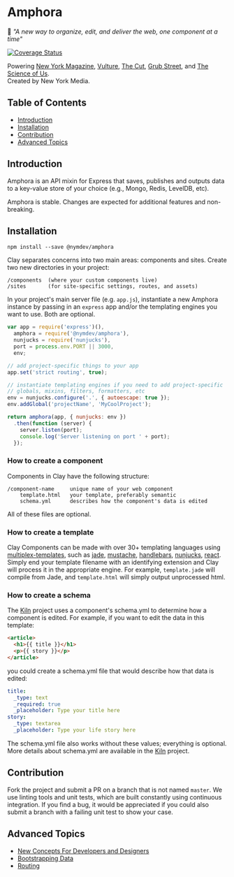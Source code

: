 Amphora
=========================

📰 _"A new way to organize, edit, and deliver the web, one component at a time"_

[![Coverage Status](https://coveralls.io/repos/nymag/amphora/badge.svg?branch=master&service=github&t=WhTOg8)](https://coveralls.io/github/nymag/amphora?branch=master)

Powering [New York Magazine](http://nymag.com/), [Vulture](http://www.vulture.com/), [The Cut](http://thecut.com/), [Grub Street](http://www.grubstreet.com/), and [The Science of Us](http://www.scienceofus.com/).  
Created by New York Media.

## Table of Contents

* [Introduction](#introduction)
* [Installation](#organization)
* [Contribution](#contribution)
* [Advanced Topics](#advanced-topics)

## Introduction

Amphora is an API mixin for Express that saves, publishes and outputs data to a key-value store of your choice (e.g., Mongo, Redis, LevelDB, etc).

Amphora is stable. Changes are expected for additional features and non-breaking.

## Installation

```
npm install --save @nymdev/amphora
```

Clay separates concerns into two main areas: components and sites.  Create two new directories in your project:

```
/components  (where your custom components live)
/sites       (for site-specific settings, routes, and assets)
```

In your project's main server file (e.g. `app.js`), instantiate a new Amphora instance by passing in an `express` app and/or the templating engines you want to use. Both are optional.

```js
var app = require('express')(),
  amphora = require('@nymdev/amphora'),
  nunjucks = require('nunjucks'),
  port = process.env.PORT || 3000,
  env;

// add project-specific things to your app
app.set('strict routing', true);

// instantiate templating engines if you need to add project-specific
// globals, mixins, filters, formatters, etc
env = nunjucks.configure('.', { autoescape: true });
env.addGlobal('projectName', 'MyCoolProject');

return amphora(app, { nunjucks: env })
  .then(function (server) {
    server.listen(port);
    console.log('Server listening on port ' + port);
  });
```

### How to create a component

Components in Clay have the following structure:
```
/component-name     unique name of your web component
    template.html   your template, preferably semantic
    schema.yml      describes how the component's data is edited
```

All of these files are optional.

### How to create a template

Clay Components can be made with over 30+ templating languages using [multiplex-templates](https://github.com/nymag/multiplex-templates), such as [jade](https://github.com/jadejs/jade), [mustache](https://github.com/mustache/mustache.github.com),
[handlebars](https://github.com/wycats/handlebars.js/),
[nunjucks](https://github.com/mozilla/nunjucks),
[react](https://github.com/facebook/react).
Simply end your template filename with an identifying extension and Clay will process it in the appropriate engine. For example, `template.jade` will compile from Jade, and `template.html` will simply output unprocessed html.

### How to create a schema

The [Kiln](https://github.com/nymag/clay-kiln) project uses a component's schema.yml to determine how a component is edited. For example, if you want to edit the data in this template:

```html
<article>
  <h1>{{ title }}</h1>
  <p>{{ story }}</p>
</article>
```
you could create a schema.yml file that would describe how that data is edited:

```yaml
title:
  _type: text
  _required: true
  _placeholder: Type your title here
story:
  _type: textarea
  _placeholder: Type your life story here
```

The schema.yml file also works without these values; everything is optional. More details about schema.yml are available in the [Kiln](https://github.com/nymag/clay-kiln) project.

## Contribution

Fork the project and submit a PR on a branch that is not named `master`.  We use linting tools and unit tests, which are built constantly using continuous integration.  If you find a bug, it would be appreciated if you could also submit a branch with a failing unit test to show your case.

## Advanced Topics

- [New Concepts For Developers and Designers](https://github.com/nymag/amphora/wiki#for-developers-and-designers)
- [Bootstrapping Data](https://github.com/nymag/amphora/tree/master/lib/bootstrap.md)
- [Routing](https://github.com/nymag/amphora/tree/master/lib/routes)
